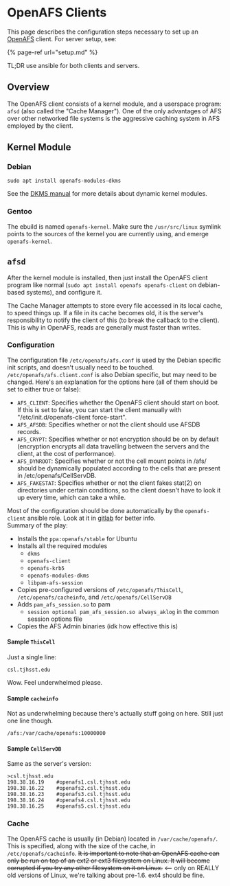 # OpenAFS Clients

This page describes the configuration steps necessary to set up an [OpenAFS]() client. For server setup, see:

{% page-ref url="setup.md" %}

TL;DR use ansible for both clients and servers.

## Overview

The OpenAFS client consists of a kernel module, and a userspace program: `afsd` (also called the "Cache Manager"). One of the only advantages of AFS over other networked file systems is the aggressive caching system in AFS employed by the client.

## Kernel Module

### Debian

```
sudo apt install openafs-modules-dkms
```

See the [DKMS manual](https://linux.die.net/man/8/dkms) for more details about dynamic kernel modules.

### Gentoo

The ebuild is named `openafs-kernel`. Make sure the `/usr/src/linux` symlink points to the sources of the kernel you are currently using, and emerge `openafs-kernel`.

## `afsd`

After the kernel module is installed, then just install the OpenAFS client program like normal (`sudo apt install openafs openafs-client` on debian-based systems), and configure it.

The Cache Manager attempts to store every file accessed in its local cache, to speed things up. If a file in its cache becomes old, it is the server's responsibility to notify the client of this (to break the callback to the client). This is why in OpenAFS, reads are generally must faster than writes.

### Configuration

The configuration file `/etc/openafs/afs.conf` is used by the Debian specific init scripts, and doesn't usually need to be touched. `/etc/openafs/afs.client.conf` is also Debian specific, but may need to be changed. Here's an explanation for the options here (all of them should be set to either true or false):

* `AFS_CLIENT`: Specifies whether the OpenAFS client should start on boot. If this is set to false, you can start the client manually with "/etc/init.d/openafs-client force-start".
* `AFS_AFSDB`: Specifies whether or not the client should use AFSDB records.
* `AFS_CRYPT`: Specifies whether or not encryption should be on by default (encryption encrypts all data travelling between the servers and the client, at the cost of performance).
* `AFS_DYNROOT`: Specifies whether or not the cell mount points in /afs/ should be dynamically populated according to the cells that are present in /etc/openafs/CellServDB.
* `AFS_FAKESTAT`: Specifies whether or not the client fakes stat(2) on directories under certain conditions, so the client doesn't have to look it up every time, which can take a while.

Most of the configuration should be done automatically by the `openafs-client` ansible role. Look at it in [gitlab](https://gitlab.tjhsst.edu/sysadmins/ansible/blob/master/roles/openafs-client/tasks/main.yml) for better info.  
Summary of the play:
* Installs the `ppa:openafs/stable` for Ubuntu
* Installs all the required modules
  - `dkms`
  - `openafs-client`
  - `openafs-krb5`
  - `openafs-modules-dkms`
  - `libpam-afs-session`
* Copies pre-configured versions of `/etc/openafs/ThisCell`, `/etc/openafs/cacheinfo`, and `/etc/openafs/CellServDB`
* Adds `pam_afs_session.so` to pam
  - `session optional pam_afs_session.so always_aklog` in the common session options file
* Copies the AFS Admin binaries (idk how effective this is)

#### Sample `ThisCell`

Just a single line:

```
csl.tjhsst.edu
```

Wow. Feel underwhelmed please.

#### Sample `cacheinfo`

Not as underwhelming because there's actually stuff going on here. Still just one line though.

```
/afs:/var/cache/openafs:10000000
```

#### Sample `CellServDB`

Same as the server's version:

```
>csl.tjhsst.edu
198.38.16.19	#openafs1.csl.tjhsst.edu
198.38.16.22	#openafs2.csl.tjhsst.edu
198.38.16.23	#openafs3.csl.tjhsst.edu
198.38.16.24	#openafs4.csl.tjhsst.edu
198.38.16.25	#openafs5.csl.tjhsst.edu
```

### Cache

The OpenAFS cache is usually (in Debian) located in `/var/cache/openafs/`. This is specified, along with the size of the cache, in `/etc/openafs/cacheinfo`. ~~It is important to note that an OpenAFS cache can only be run on top of an ext2 or ext3 filesystem on Linux. It will become corrupted if you try any other filesystem on it on Linux.~~ <-- only on REALLY old versions of Linux, we're talking about pre-1.6. ext4 should be fine.
